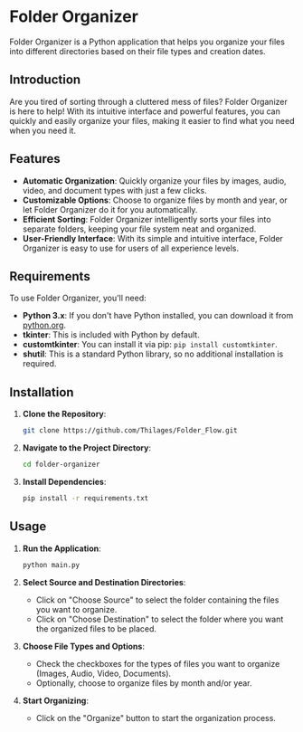 # Folder Organizer

Folder Organizer is a Python application that helps you organize your files into different directories based on their file types and creation dates.

## Introduction

Are you tired of sorting through a cluttered mess of files? Folder Organizer is here to help! With its intuitive interface and powerful features, you can quickly and easily organize your files, making it easier to find what you need when you need it.

## Features

- **Automatic Organization**: Quickly organize your files by images, audio, video, and document types with just a few clicks.
- **Customizable Options**: Choose to organize files by month and year, or let Folder Organizer do it for you automatically.
- **Efficient Sorting**: Folder Organizer intelligently sorts your files into separate folders, keeping your file system neat and organized.
- **User-Friendly Interface**: With its simple and intuitive interface, Folder Organizer is easy to use for users of all experience levels.

## Requirements

To use Folder Organizer, you'll need:

- **Python 3.x**: If you don't have Python installed, you can download it from [python.org](https://www.python.org/downloads/).
- **tkinter**: This is included with Python by default.
- **customtkinter**: You can install it via pip: `pip install customtkinter`.
- **shutil**: This is a standard Python library, so no additional installation is required.

## Installation

1. **Clone the Repository**: 
    ```bash
    git clone https://github.com/Thilages/Folder_Flow.git
    ```

2. **Navigate to the Project Directory**: 
    ```bash
    cd folder-organizer
    ```

3. **Install Dependencies**: 
    ```bash
    pip install -r requirements.txt
    ```

## Usage

1. **Run the Application**: 
    ```bash
    python main.py
    ```

2. **Select Source and Destination Directories**: 
   - Click on "Choose Source" to select the folder containing the files you want to organize.
   - Click on "Choose Destination" to select the folder where you want the organized files to be placed.

3. **Choose File Types and Options**: 
   - Check the checkboxes for the types of files you want to organize (Images, Audio, Video, Documents).
   - Optionally, choose to organize files by month and/or year.

4. **Start Organizing**: 
   - Click on the "Organize" button to start the organization process.
